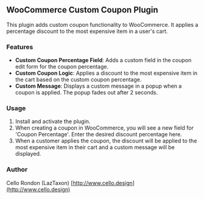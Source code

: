 ## WooCommerce Custom Coupon Plugin

This plugin adds custom coupon functionality to WooCommerce. It applies a percentage discount to the most expensive item in a user's cart.

### Features

- **Custom Coupon Percentage Field**: Adds a custom field in the coupon edit form for the coupon percentage.
- **Custom Coupon Logic**: Applies a discount to the most expensive item in the cart based on the custom coupon percentage.
- **Custom Message**: Displays a custom message in a popup when a coupon is applied. The popup fades out after 2 seconds.

### Usage

1. Install and activate the plugin.
2. When creating a coupon in WooCommerce, you will see a new field for 'Coupon Percentage'. Enter the desired discount percentage here.
3. When a customer applies the coupon, the discount will be applied to the most expensive item in their cart and a custom message will be displayed.

### Author

Cello Rondon (LazTaxon)
[http://www.cello.design](http://www.cello.design)
